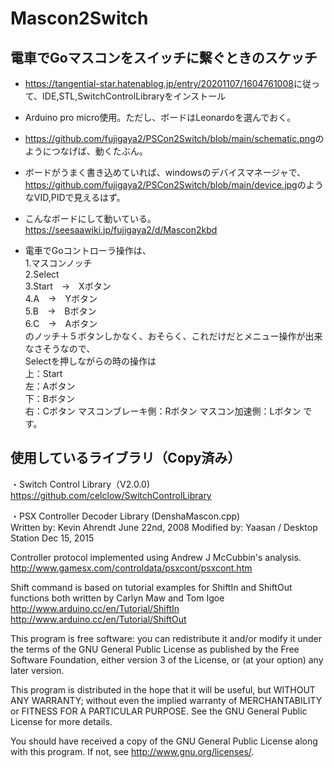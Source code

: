 # Mascon2Switch
## 電車でGoマスコンをスイッチに繫ぐときのスケッチ  
- <https://tangential-star.hatenablog.jp/entry/20201107/1604761008>に従って、IDE,STL,SwitchControlLibraryをインストール
- Arduino pro micro使用。ただし、ボードはLeonardoを選んでおく。
- <https://github.com/fujigaya2/PSCon2Switch/blob/main/schematic.png>のようにつなげば、動くたぶん。
- ボードがうまく書き込めていれば、windowsのデバイスマネージャで、<https://github.com/fujigaya2/PSCon2Switch/blob/main/device.jpg>のようなVID,PIDで見えるはず。
- こんなボードにして動いている。<https://seesaawiki.jp/fujigaya2/d/Mascon2kbd> 

- 電車でGoコントローラ操作は、  
1.マスコンノッチ  
2.Select  
3.Start　→　Xボタン  
4.A　→　Yボタン  
5.B　→　Bボタン  
6.C　→　Aボタン  
のノッチ＋５ボタンしかなく、おそらく、これだけだとメニュー操作が出来なさそうなので、  
Selectを押しながらの時の操作は  
上：Start  
左：Aボタン  
下：Bボタン  
右：Cボタン
マスコンブレーキ側：Rボタン
マスコン加速側：Lボタン
です。 


## 使用しているライブラリ（Copy済み）  
・Switch Control Library（V2.0.0)  
https://github.com/celclow/SwitchControlLibrary

・PSX Controller Decoder Library (DenshaMascon.cpp)  
Written by: Kevin Ahrendt June 22nd, 2008
Modified by: Yaasan / Desktop Station Dec 15, 2015

Controller protocol implemented using Andrew J McCubbin's analysis.
http://www.gamesx.com/controldata/psxcont/psxcont.htm

Shift command is based on tutorial examples for ShiftIn and ShiftOut
functions both written by Carlyn Maw and Tom Igoe
http://www.arduino.cc/en/Tutorial/ShiftIn
http://www.arduino.cc/en/Tutorial/ShiftOut

This program is free software: you can redistribute it and/or modify
it under the terms of the GNU General Public License as published by
the Free Software Foundation, either version 3 of the License, or
(at your option) any later version.

This program is distributed in the hope that it will be useful,
but WITHOUT ANY WARRANTY; without even the implied warranty of
MERCHANTABILITY or FITNESS FOR A PARTICULAR PURPOSE.  See the
GNU General Public License for more details.

You should have received a copy of the GNU General Public License
along with this program.  If not, see <http://www.gnu.org/licenses/>.
